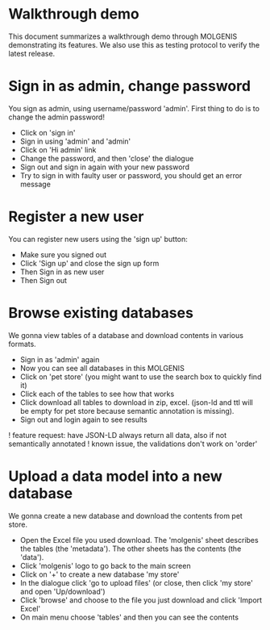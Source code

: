 # Walkthrough demo

This document summarizes a walkthrough demo through MOLGENIS demonstrating its features. We also use this as testing
protocol to verify the latest release.

# Sign in as admin, change password

You sign as admin, using username/password 'admin'. First thing to do is to change the admin password!

* Click on 'sign in'
* Sign in using 'admin' and 'admin'
* Click on 'Hi admin' link
* Change the password, and then 'close' the dialogue
* Sign out and sign in again with your new password
* Try to sign in with faulty user or password, you should get an error message

# Register a new user

You can register new users using the 'sign up' button:

* Make sure you signed out
* Click 'Sign up' and close the sign up form
* Then Sign in as new user
* Then Sign out

# Browse existing databases

We gonna view tables of a database and download contents in various formats.

* Sign in as 'admin' again
* Now you can see all databases in this MOLGENIS
* Click on 'pet store' (you might want to use the search box to quickly find it)
* Click each of the tables to see how that works
* Click download all tables to download in zip, excel. (json-ld and ttl will be empty for pet store because semantic
  annotation is missing).
* Sign out and login again to see results

! feature request: have JSON-LD always return all data, also if not semantically annotated
! known issue, the validations don't work on 'order'

# Upload a data model into a new database

We gonna create a new database and download the contents from pet store.

* Open the Excel file you used download. The 'molgenis' sheet describes the tables (the 'metadata'). The other sheets
  has the contents (the 'data').
* Click 'molgenis' logo to go back to the main screen
* Click on '+' to create a new database 'my store'
* In the dialogue click 'go to upload files' (or close, then click 'my store' and open 'Up/download')
* Click 'browse' and choose to the file you just download and click 'Import Excel'
* On main menu choose 'tables' and then you can see the contents



